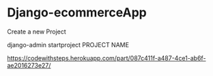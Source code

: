 # Django-ecommerceApp

Create a new Project

django-admin startproject PROJECT NAME

https://codewithsteps.herokuapp.com/part/087c411f-a487-4ce1-ab6f-ae2016273e27/
